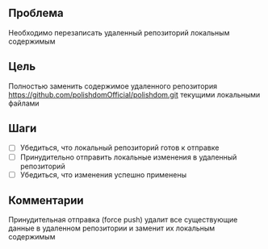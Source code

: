 ## Проблема
Необходимо перезаписать удаленный репозиторий локальным содержимым

## Цель
Полностью заменить содержимое удаленного репозитория https://github.com/polishdomOfficial/polishdom.git текущими локальными файлами

## Шаги
- [ ] Убедиться, что локальный репозиторий готов к отправке
- [ ] Принудительно отправить локальные изменения в удаленный репозиторий
- [ ] Убедиться, что изменения успешно применены

## Комментарии
Принудительная отправка (force push) удалит все существующие данные в удаленном репозитории и заменит их локальным содержимым 